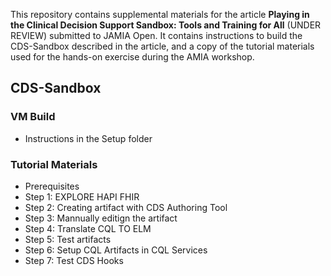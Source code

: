 This repository contains supplemental materials for the article **Playing in the Clinical Decision Support Sandbox: Tools and Training for All** (UNDER REVIEW) submitted to JAMIA Open. It contains instructions to build the CDS-Sandbox described in the article, and a copy of the tutorial materials used for the hands-on exercise during the AMIA workshop. 

## CDS-Sandbox 

### VM Build

- Instructions in the Setup folder

### Tutorial Materials

- Prerequisites
- Step 1: EXPLORE HAPI FHIR 
- Step 2: Creating artifact with CDS Authoring Tool
- Step 3: Mannually editign the artifact 
- Step 4: Translate CQL TO ELM 
- Step 5: Test artifacts
- Step 6: Setup CQL Artifacts in CQL Services
- Step 7: Test CDS Hooks 
